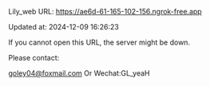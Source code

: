 Lily_web URL: https://ae6d-61-165-102-156.ngrok-free.app

Updated at: 2024-12-09 16:26:23

If you cannot open this URL, the server might be down.

Please contact: 

goley04@foxmail.com Or Wechat:GL_yeaH